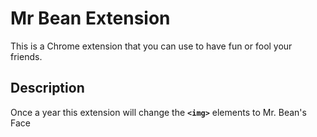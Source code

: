 # Mr Bean Extension

This is a Chrome extension that you can use to have fun or fool your friends.

## Description

Once a year this extension will change the **`<img>`** elements to Mr. Bean's Face 
